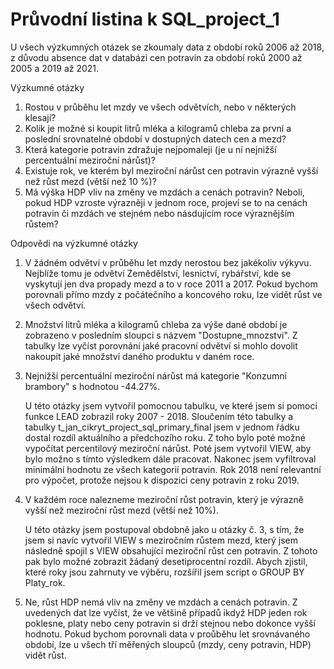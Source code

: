 Průvodní listina k SQL_project_1
===

U všech výzkumných otázek se zkoumaly data z období roků 2006 až 2018, z důvodu absence dat v databázi cen potravin za období roků 2000 až 2005 a 2019 až 2021.
 

Výzkumné otázky
 1.	Rostou v průběhu let mzdy ve všech odvětvích, nebo v některých klesají?
 2.	Kolik je možné si koupit litrů mléka a kilogramů chleba za první a poslední srovnatelné období v dostupných datech cen a mezd?
 3.	Která kategorie potravin zdražuje nejpomaleji (je u ní nejnižší percentuální meziroční nárůst)?
 4.	Existuje rok, ve kterém byl meziroční nárůst cen potravin výrazně vyšší než růst mezd (větší než 10 %)?
 5.	Má výška HDP vliv na změny ve mzdách a cenách potravin? Neboli, pokud HDP vzroste výrazněji v jednom roce, 
	projeví se to na cenách potravin či mzdách ve stejném nebo násdujícím roce výraznějším růstem?
	
Odpovědi na výzkumné otázky
 1.	V žádném odvětví v průběhu let mzdy nerostou bez jakékoliv výkyvu.
	Nejblíže tomu je odvětví Zemědělství, lesnictví, rybářství, kde se vyskytují jen dva propady mezd a to v roce 2011 a 2017.
	Pokud bychom porovnali přímo mzdy z počátečního a koncového roku, lze vidět růst ve všech odvětví.
	
 2.	Množství litrů mléka a kilogramů chleba za výše dané období je zobrazeno v posledním sloupci s názvem "Dostupne_mnozstvi".
	Z tabulky lze vyčíst porovnání jaké pracovní odvětví si mohlo dovolit nakoupit jaké množství daného produktu v daném roce.

 3.	Nejnižší percentuální meziroční nárůst má kategorie "Konzumní brambory" s hodnotou -44.27%.
 
	U této otázky jsem vytvořil pomocnou tabulku, ve které jsem si pomocí funkce LEAD zobrazil roky 2007 - 2018. 
	Sloučením této tabulky a tabulky t_jan_cikryt_project_sql_primary_final jsem v jednom řádku dostal rozdíl aktuálního a předchozího roku. 
	Z toho bylo poté možné vypočítat percentilový meziroční nárůst. Poté jsem vytvořil VIEW, aby bylo možno s tímto výsledkem dále pracovat.
	Nakonec jsem vyfiltroval minimální hodnotu ze všech kategorií potravin. 
	Rok 2018 není relevantní pro výpočet, protože nejsou k dispozici ceny potravin z roku 2019.
 
 4.	V každém roce nalezneme meziroční růst potravin, který je výrazně vyšší než meziroční růst mezd (větší než 10%). 
 
	U této otázky jsem postupoval obdobně jako u otázky č. 3, s tím, že jsem si navíc vytvořil VIEW s meziročním růstem mezd, který jsem následně spojil s VIEW obsahující meziroční růst cen potravin.
	Z tohoto pak bylo možné zobrazit žádaný desetiprocentní rozdíl.
	Abych zjistil, které roky jsou zahrnuty ve výběru, rozšířil jsem script o GROUP BY Platy_rok.
 
 5.	Ne, růst HDP nemá vliv na změny ve mzdách a cenách potravin. 
	Z uvedených dat lze vyčíst, že ve většině případů ikdyž HDP jeden rok poklesne, platy nebo ceny potravin si drží stejnou nebo dokonce vyšší hodnotu. 
	Pokud bychom porovnali data v proůběhu let srovnávaného období, lze u všech tří měřených sloupců (mzdy, ceny potravin, HDP) vidět růst.
 
 
 
 